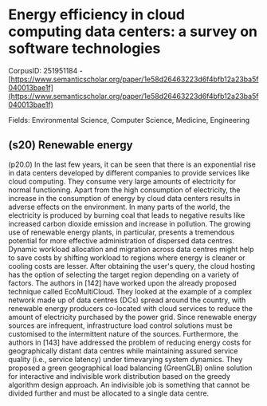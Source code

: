 # Energy efficiency in cloud computing data centers: a survey on software technologies

CorpusID: 251951184 - [https://www.semanticscholar.org/paper/1e58d26463223d6f4bfb12a23ba5f040013bae1f](https://www.semanticscholar.org/paper/1e58d26463223d6f4bfb12a23ba5f040013bae1f)

Fields: Environmental Science, Computer Science, Medicine, Engineering

## (s20) Renewable energy
(p20.0) In the last few years, it can be seen that there is an exponential rise in data centers developed by different companies to provide services like cloud computing. They consume very large amounts of electricity for normal functioning. Apart from the high consumption of electricity, the increase in the consumption of energy by cloud data centers results in adverse effects on the environment. In many parts of the world, the electricity is produced by burning coal that leads to negative results like increased carbon dioxide emission and increase in pollution. The growing use of renewable energy plants, in particular, presents a tremendous potential for more effective administration of dispersed data centres. Dynamic workload allocation and migration across data centres might help to save costs by shifting workload to regions where energy is cleaner or cooling costs are lesser. After obtaining the user's query, the cloud hosting has the option of selecting the target region depending on a variety of factors. The authors in [142] have worked upon the already proposed technique called EcoMultiCloud. They looked at the example of a complex network made up of data centres (DCs) spread around the country, with renewable energy producers co-located with cloud services to reduce the amount of electricity purchased by the power grid. Since renewable energy sources are infrequent, infrastructure load control solutions must be customised to the intermittent nature of the sources. Furthermore, the authors in [143] have addressed the problem of reducing energy costs for geographically distant data centres while maintaining assured service quality (i.e., service latency) under timevarying system dynamics. They proposed a green geographical load balancing (GreenGLB) online solution for interactive and indivisible work distribution based on the greedy algorithm design approach. An indivisible job is something that cannot be divided further and must be allocated to a single data centre.
